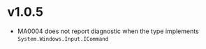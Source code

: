# v1.0.5

- MA0004 does not report diagnostic when the type implements `System.Windows.Input.ICommand`